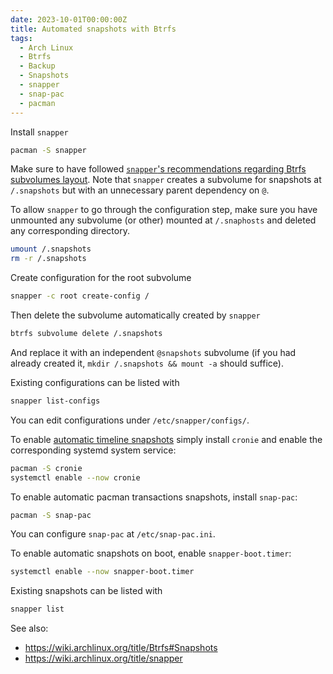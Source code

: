 ```yaml
---
date: 2023-10-01T00:00:00Z
title: Automated snapshots with Btrfs
tags:
  - Arch Linux
  - Btrfs
  - Backup
  - Snapshots
  - snapper
  - snap-pac
  - pacman
---
```


Install `snapper`

```sh
pacman -S snapper
```

Make sure to have followed
[`snapper`'s recommendations regarding Btrfs subvolumes layout](https://wiki.archlinux.org/title/Snapper#Suggested_filesystem_layout).
Note that `snapper` creates a subvolume for snapshots at `/.snapshots` but with
an unnecessary parent dependency on `@`.

To allow `snapper` to go through the configuration step, make sure you have
unmounted any subvolume (or other) mounted at `/.snaphosts` and deleted any
corresponding directory.

```sh
umount /.snapshots
rm -r /.snapshots
```

Create configuration for the root subvolume

```sh
snapper -c root create-config /
```

Then delete the subvolume automatically created by `snapper`

```sh
btrfs subvolume delete /.snapshots
```

And replace it with an independent `@snapshots` subvolume (if you had already
created it, `mkdir /.snapshots && mount -a` should suffice).

Existing configurations can be listed with

```sh
snapper list-configs
```

You can edit configurations under `/etc/snapper/configs/`.

To enable [automatic timeline snapshots](https://wiki.archlinux.org/title/Snapper#Automatic_timeline_snapshots) simply install `cronie` and enable the corresponding systemd system service:

```sh
pacman -S cronie
systemctl enable --now cronie
```

To enable automatic pacman transactions snapshots, install `snap-pac`:

```sh
pacman -S snap-pac
```

You can configure `snap-pac` at `/etc/snap-pac.ini`.

To enable automatic snapshots on boot, enable `snapper-boot.timer`:

```sh
systemctl enable --now snapper-boot.timer
```

Existing snapshots can be listed with

```sh
snapper list
```

See also:
  - https://wiki.archlinux.org/title/Btrfs#Snapshots
  - https://wiki.archlinux.org/title/snapper

